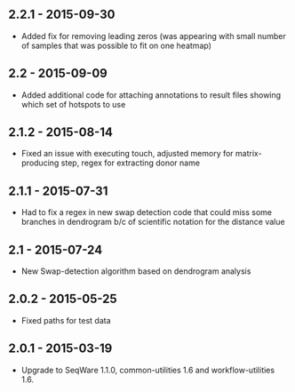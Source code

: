 ## 2.2.1 - 2015-09-30
- Added fix for removing leading zeros (was appearing with small number of samples that was possible to fit on one heatmap)
## 2.2   - 2015-09-09
- Added additional code for attaching annotations to result files showing which set of hotspots to use
## 2.1.2 - 2015-08-14
- Fixed an issue with executing touch, adjusted memory for matrix-producing step, regex for extracting donor name
## 2.1.1 - 2015-07-31
- Had to fix a regex in new swap detection code that could miss some branches in dendrogram b/c of scientific notation for the distance value
## 2.1   - 2015-07-24
- New Swap-detection algorithm based on dendrogram analysis
## 2.0.2 - 2015-05-25
- Fixed paths for test data
## 2.0.1 - 2015-03-19
- Upgrade to SeqWare 1.1.0, common-utilities 1.6 and workflow-utilities 1.6.
